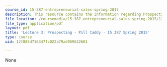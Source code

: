 ```yaml
---
course_id: 15-387-entrepreneurial-sales-spring-2015
description: This resource contains the information regarding Prospecting - Pill Caddy.
file_location: /coursemedia/15-387-entrepreneurial-sales-spring-2015/12f885d716347fc022a79ad959632601_MIT15_387S15_Lecture3.pdf
file_type: application/pdf
layout: pdf
title: 'Lecture 3: Prospecting - Pill Caddy - 15.387 Spring 2015'
type: course
uid: 12f885d716347fc022a79ad959632601

---
```

None